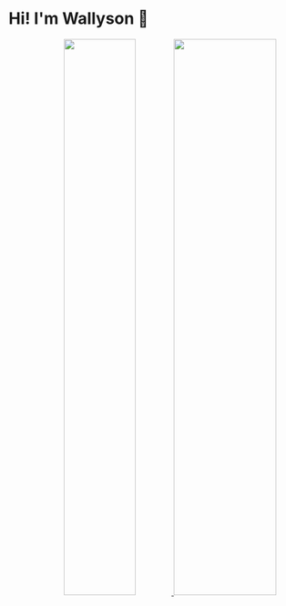 # Hi! I'm Wallyson 👻

<div align="center">
  <a href="https://github.com/Wallesu">
  <img height="50%" src="https://github-readme-stats.vercel.app/api?username=Wallesu&show_icons=true&theme=dracula&include_all_commits=true&count_private=true"/>
  <img height="50%" width="180em" src="https://github-readme-stats.vercel.app/api/top-langs/?username=Wallesu&layout=compact&langs_count=7&theme=dracula"/>
</div>
